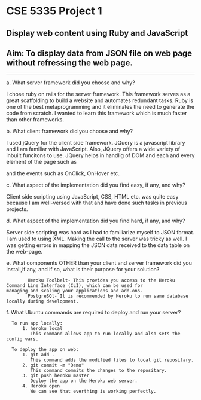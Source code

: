 # CSE 5335 Project 1

## Display web content using Ruby and JavaScript


Aim: To display data from JSON file on web page without refressing the web page.
---
---

a. What server framework did you choose and why?

I chose ruby on rails for the server framework. This framework serves as a great scaffolding to build a website and automates redundant tasks.
Ruby is one of the best metaprogramming and it eliminates the need to generate the code from scratch. I wanted to learn	this framework which is much faster than other frameworks.

b. What client framework did you choose and why?

I used jQuery for the client side framework. JQuery is a javascript library and I am familiar with JavaScript. Also, JQuery offers a wide variety of inbuilt funcitons to use. 
JQuery helps in handlig of DOM and each and every element of the page such as <p> and the events such as OnClick, OnHover etc.
      
c. What aspect of the implementation did you find easy, if any, and why?

Client side scripting using JavaScript, CSS, HTML etc. was quite easy because I am well-versed with that and have done such tasks in previous projects.
      
d. What aspect of the implementation did you find hard, if any, and why?

Server side scripting was hard as I had to familiarize myself to JSON format. I am used to using XML. Making the call to the server was tricky as well. I was getting errors in mapping the JSON data received to the data table on the web-page.

      
e. What components OTHER than your client and server framework did you install,if any, and if so, what is their purpose for your    solution?

            Heroku Toolbelt- This provides you access to the Heroku Command Line Interface (CLI), which can be used for                             managing and scaling your applications and add-ons.
            PostgreSQl- It is recommended by Heroku to run same database locally during development.
      
f. What Ubuntu commands are required to deploy and run your server?

      To run app locally:
          1. heroku local  
             This command allows app to run locally and also sets the config vars.
                        
      To deploy the app on web:
          1. git add .
             This command adds the modified files to local git repositary.
          2. git commit -m "Demo"
             This command commits the changes to the repositary.
          3. git push heroku master
             Deploy the app on the Heroku web server.
          4. Heroku open
             We can see that everthing is working perfectly.
          
          

